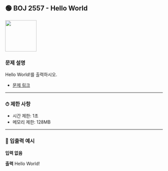 ## 🟢 BOJ 2557 - Hello World

<img src="https://github.com/user-attachments/assets/91450c43-75ff-40f2-867e-6f45bd184594" width="100" />

### 문제 설명
Hello World!를 출력하시오.  

- [문제 링크](https://www.acmicpc.net/problem/2557)

---

### ⏱ 제한 사항
- 시간 제한: 1초  
- 메모리 제한: 128MB  

---

### 🧾 입출력 예시

**입력 없음**

**출력**
Hello World!
